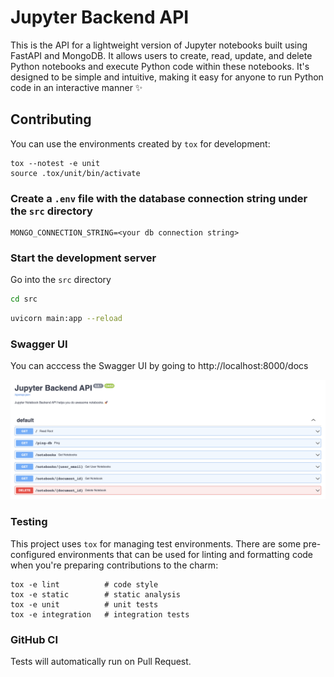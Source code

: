 # Jupyter Backend API

This is the API for a lightweight version of Jupyter notebooks built using FastAPI and MongoDB. It allows users to create, read, update, and delete Python notebooks and execute Python code within these notebooks. It's designed to be simple and intuitive, making it easy for anyone to run Python code in an interactive manner ✨


## Contributing

You can use the environments created by `tox` for development:

```shell
tox --notest -e unit
source .tox/unit/bin/activate
```

### Create a `.env` file with the database connection string under the `src` directory

```env
MONGO_CONNECTION_STRING=<your db connection string>
```

### Start the development server

Go into the `src` directory

```bash
cd src
```

```bash
uvicorn main:app --reload
```

### Swagger UI

You can acccess the Swagger UI by going to http://localhost:8000/docs

![API Preview](api-preview.png)

### Testing

This project uses `tox` for managing test environments. There are some pre-configured environments
that can be used for linting and formatting code when you're preparing contributions to the charm:

```shell
tox -e lint          # code style
tox -e static        # static analysis
tox -e unit          # unit tests
tox -e integration   # integration tests
```

### GitHub CI

Tests will automatically run on Pull Request.
